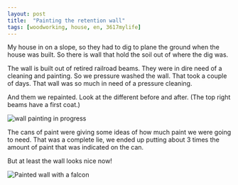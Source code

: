 ```yaml
---
layout: post
title:  "Painting the retention wall"
tags: [woodworking, house, en, 3617mylife]
---
```




My house in on a slope, so they had to dig to plane the ground when
the house was built. So there is wall that hold the soil out of where the dig was.

The wall is built out of retired railroad beams. They were in dire
need of a cleaning and painting. So we pressure washed the wall. That
took a couple of days. That wall was so much in need of a pressure cleaning.

And them we repainted. Look at the different before and after. (The
top right beams have a first coat.)

![wall painting in progress](/blog/data/documents/woodworking/2020-04-retention-wall/20200330_172840.jpg )

The cans of paint were giving some ideas of how much paint we were
going to need. That was a complete lie, we ended up putting about 3
times the amount of paint that was indicated on the can.

But at least the wall looks nice now!

![Painted wall with a falcon](/blog/data/documents/woodworking/2020-04-retention-wall/20200404_171331.jpg )

